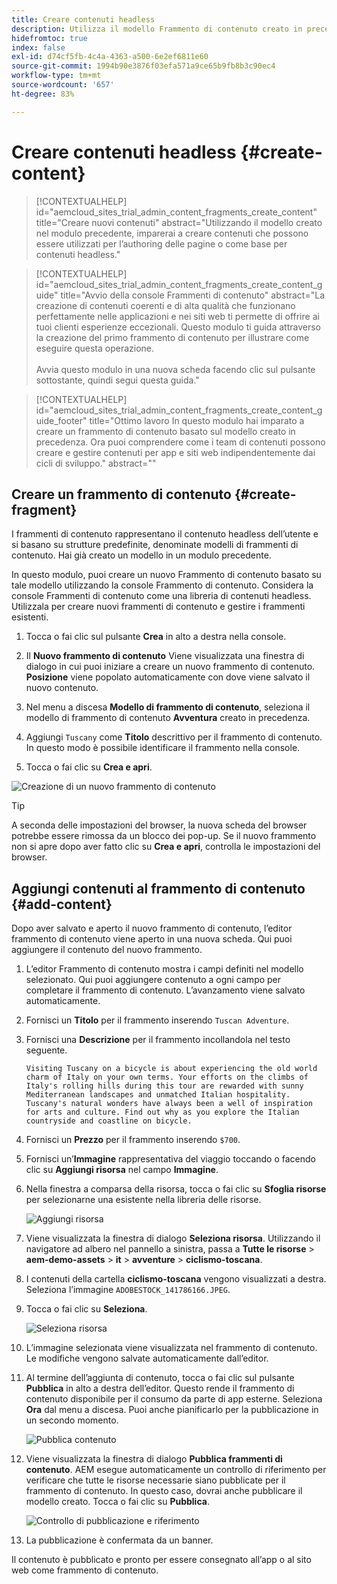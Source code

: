 ```yaml
---
title: Creare contenuti headless
description: Utilizza il modello Frammento di contenuto creato in precedenza per creare contenuti che possono essere utilizzati per la creazione delle pagine o come base per il contenuto headless.
hidefromtoc: true
index: false
exl-id: d74cf5fb-4c4a-4363-a500-6e2ef6811e60
source-git-commit: 1994b90e3876f03efa571a9ce65b9fb8b3c90ec4
workflow-type: tm+mt
source-wordcount: '657'
ht-degree: 83%

---
```



# Creare contenuti headless {#create-content}

>[!CONTEXTUALHELP]
>id="aemcloud_sites_trial_admin_content_fragments_create_content"
>title="Creare nuovi contenuti"
>abstract="Utilizzando il modello creato nel modulo precedente, imparerai a creare contenuti che possono essere utilizzati per l’authoring delle pagine o come base per contenuti headless."

>[!CONTEXTUALHELP]
>id="aemcloud_sites_trial_admin_content_fragments_create_content_guide"
>title="Avvio della console Frammenti di contenuto"
>abstract="La creazione di contenuti coerenti e di alta qualità che funzionano perfettamente nelle applicazioni e nei siti web ti permette di offrire ai tuoi clienti esperienze eccezionali. Questo modulo ti guida attraverso la creazione del primo frammento di contenuto per illustrare come eseguire questa operazione.<br><br>Avvia questo modulo in una nuova scheda facendo clic sul pulsante sottostante, quindi segui questa guida."

>[!CONTEXTUALHELP]
>id="aemcloud_sites_trial_admin_content_fragments_create_content_guide_footer"
>title="Ottimo lavoro In questo modulo hai imparato a creare un frammento di contenuto basato sul modello creato in precedenza. Ora puoi comprendere come i team di contenuti possono creare e gestire contenuti per app e siti web indipendentemente dai cicli di sviluppo."
>abstract=""

## Creare un frammento di contenuto {#create-fragment}

I frammenti di contenuto rappresentano il contenuto headless dell’utente e si basano su strutture predefinite, denominate modelli di frammenti di contenuto. Hai già creato un modello in un modulo precedente.

In questo modulo, puoi creare un nuovo Frammento di contenuto basato su tale modello utilizzando la console Frammento di contenuto. Considera la console Frammenti di contenuto come una libreria di contenuti headless. Utilizzala per creare nuovi frammenti di contenuto e gestire i frammenti esistenti.

1. Tocca o fai clic sul pulsante **Crea** in alto a destra nella console.

1. Il **Nuovo frammento di contenuto** Viene visualizzata una finestra di dialogo in cui puoi iniziare a creare un nuovo frammento di contenuto. **Posizione** viene popolato automaticamente con dove viene salvato il nuovo contenuto.

1. Nel menu a discesa **Modello di frammento di contenuto**, seleziona il modello di frammento di contenuto **Avventura** creato in precedenza.

1. Aggiungi `Tuscany` come **Titolo** descrittivo per il frammento di contenuto. In questo modo è possibile identificare il frammento nella console.

1. Tocca o fai clic su **Crea e apri**.

![Creazione di un nuovo frammento di contenuto](assets/do-not-localize/create-content.png)

>[!TIP]
>
>A seconda delle impostazioni del browser, la nuova scheda del browser potrebbe essere rimossa da un blocco dei pop-up. Se il nuovo frammento non si apre dopo aver fatto clic su **Crea e apri**, controlla le impostazioni del browser.

## Aggiungi contenuti al frammento di contenuto {#add-content}

Dopo aver salvato e aperto il nuovo frammento di contenuto, l’editor frammento di contenuto viene aperto in una nuova scheda. Qui puoi aggiungere il contenuto del nuovo frammento.

1. L’editor Frammento di contenuto mostra i campi definiti nel modello selezionato. Qui puoi aggiungere contenuto a ogni campo per completare il frammento di contenuto. L’avanzamento viene salvato automaticamente.

1. Fornisci un **Titolo** per il frammento inserendo `Tuscan Adventure`.

1. Fornisci una **Descrizione** per il frammento incollandola nel testo seguente.

   ```text
   Visiting Tuscany on a bicycle is about experiencing the old world charm of Italy on your own terms. Your efforts on the climbs of Italy's rolling hills during this tour are rewarded with sunny Mediterranean landscapes and unmatched Italian hospitality. Tuscany's natural wonders have always been a well of inspiration for arts and culture. Find out why as you explore the Italian countryside and coastline on bicycle.
   ```

1. Fornisci un **Prezzo** per il frammento inserendo `$700`.

1. Fornisci un’**Immagine** rappresentativa del viaggio toccando o facendo clic su **Aggiungi risorsa** nel campo **Immagine**.

1. Nella finestra a comparsa della risorsa, tocca o fai clic su **Sfoglia risorse** per selezionarne una esistente nella libreria delle risorse.

   ![Aggiungi risorsa](assets/do-not-localize/add-asset.png)

1. Viene visualizzata la finestra di dialogo **Seleziona risorsa**. Utilizzando il navigatore ad albero nel pannello a sinistra, passa a **Tutte le risorse** > **aem-demo-assets** > **it** > **avventure** > **ciclismo-toscana**.

1. I contenuti della cartella **ciclismo-toscana** vengono visualizzati a destra. Seleziona l’immagine `ADOBESTOCK_141786166.JPEG`.

1. Tocca o fai clic su **Seleziona**.

   ![Seleziona risorsa](assets/do-not-localize/select-asset.png)

1. L’immagine selezionata viene visualizzata nel frammento di contenuto. Le modifiche vengono salvate automaticamente dall’editor.

1. Al termine dell’aggiunta di contenuto, tocca o fai clic sul pulsante **Pubblica** in alto a destra dell’editor. Questo rende il frammento di contenuto disponibile per il consumo da parte di app esterne. Seleziona **Ora** dal menu a discesa. Puoi anche pianificarlo per la pubblicazione in un secondo momento.

   ![Pubblica contenuto](assets/do-not-localize/publish.png)

1. Viene visualizzata la finestra di dialogo **Pubblica frammenti di contenuto**. AEM esegue automaticamente un controllo di riferimento per verificare che tutte le risorse necessarie siano pubblicate per il frammento di contenuto. In questo caso, dovrai anche pubblicare il modello creato. Tocca o fai clic su **Pubblica**.

   ![Controllo di pubblicazione e riferimento](assets/do-not-localize/publish-confirm.png)

1. La pubblicazione è confermata da un banner.

Il contenuto è pubblicato e pronto per essere consegnato all’app o al sito web come frammento di contenuto.
